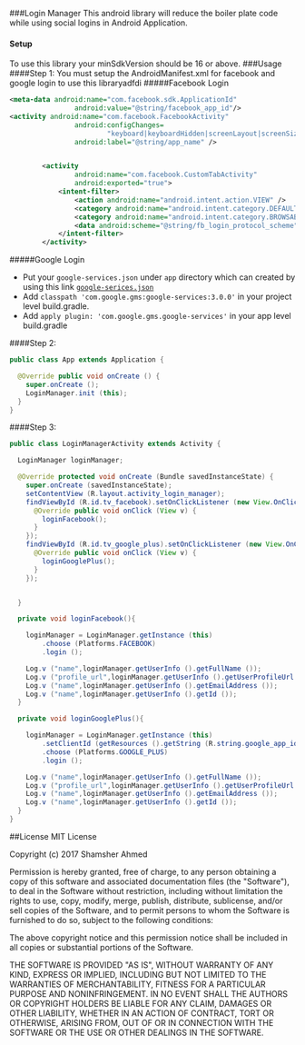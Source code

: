###Login Manager
This android library will reduce the boiler plate code while using social logins in Android Application.
#### Setup 
To use this library your minSdkVersion should be 16 or above.
###Usage 
####Step 1:
You must setup the AndroidManifest.xml for facebook and google login to use this libraryadfdi
#####Facebook Login
```xml
<meta-data android:name="com.facebook.sdk.ApplicationId"
				android:value="@string/facebook_app_id"/>
<activity android:name="com.facebook.FacebookActivity"
				android:configChanges=
						"keyboard|keyboardHidden|screenLayout|screenSize|orientation"
				android:label="@string/app_name" />


		<activity
				android:name="com.facebook.CustomTabActivity"
				android:exported="true">
			<intent-filter>
				<action android:name="android.intent.action.VIEW" />
				<category android:name="android.intent.category.DEFAULT" />
				<category android:name="android.intent.category.BROWSABLE" />
				<data android:scheme="@string/fb_login_protocol_scheme" />
			</intent-filter>
		</activity>
```
#####Google Login
- Put your `google-services.json` under `app` directory which can created by using this link [`google-serices.json`](https://developers.google.com/mobile/add?platform=android&cntapi=signin&cntapp=Default%20Demo%20App&cntpkg=com.google.samples.quickstart.signin&cnturl=https:%2F%2Fdevelopers.google.com%2Fidentity%2Fsign-in%2Fandroid%2Fstart%3Fconfigured%3Dtrue&cntlbl=Continue%20with%20Try%20Sign-In)
- Add `classpath 'com.google.gms:google-services:3.0.0'` in your project level build.gradle.
- Add `apply plugin: 'com.google.gms.google-services'` in your app level build.gradle

####Step 2:

```java 
public class App extends Application {

  @Override public void onCreate () {
    super.onCreate ();
    LoginManager.init (this);
  }
}
```
####Step 3:
```java
public class LoginManagerActivity extends Activity {

  LoginManager loginManager;

  @Override protected void onCreate (Bundle savedInstanceState) {
    super.onCreate (savedInstanceState);
    setContentView (R.layout.activity_login_manager);
    findViewById (R.id.tv_facebook).setOnClickListener (new View.OnClickListener () {
      @Override public void onClick (View v) {
        loginFacebook();
      }
    });
    findViewById (R.id.tv_google_plus).setOnClickListener (new View.OnClickListener () {
      @Override public void onClick (View v) {
        loginGooglePlus();
      }
    });


  }

  private void loginFacebook(){

    loginManager = LoginManager.getInstance (this)
        .choose (Platforms.FACEBOOK)
        .login ();

    Log.v ("name",loginManager.getUserInfo ().getFullName ());
    Log.v ("profile_url",loginManager.getUserInfo ().getUserProfileUrl ());
    Log.v ("name",loginManager.getUserInfo ().getEmailAddress ());
    Log.v ("name",loginManager.getUserInfo ().getId ());
  }

  private void loginGooglePlus(){

    loginManager = LoginManager.getInstance (this)
        .setClientId (getResources ().getString (R.string.google_app_id))
        .choose (Platforms.GOOGLE_PLUS)
        .login ();

    Log.v ("name",loginManager.getUserInfo ().getFullName ());
    Log.v ("profile_url",loginManager.getUserInfo ().getUserProfileUrl ());
    Log.v ("name",loginManager.getUserInfo ().getEmailAddress ());
    Log.v ("name",loginManager.getUserInfo ().getId ());
  }
}
```
##License
MIT License

Copyright (c) 2017 Shamsher Ahmed

Permission is hereby granted, free of charge, to any person obtaining a copy
of this software and associated documentation files (the "Software"), to deal
in the Software without restriction, including without limitation the rights
to use, copy, modify, merge, publish, distribute, sublicense, and/or sell
copies of the Software, and to permit persons to whom the Software is
furnished to do so, subject to the following conditions:

The above copyright notice and this permission notice shall be included in all
copies or substantial portions of the Software.

THE SOFTWARE IS PROVIDED "AS IS", WITHOUT WARRANTY OF ANY KIND, EXPRESS OR
IMPLIED, INCLUDING BUT NOT LIMITED TO THE WARRANTIES OF MERCHANTABILITY,
FITNESS FOR A PARTICULAR PURPOSE AND NONINFRINGEMENT. IN NO EVENT SHALL THE
AUTHORS OR COPYRIGHT HOLDERS BE LIABLE FOR ANY CLAIM, DAMAGES OR OTHER
LIABILITY, WHETHER IN AN ACTION OF CONTRACT, TORT OR OTHERWISE, ARISING FROM,
OUT OF OR IN CONNECTION WITH THE SOFTWARE OR THE USE OR OTHER DEALINGS IN THE
SOFTWARE.
